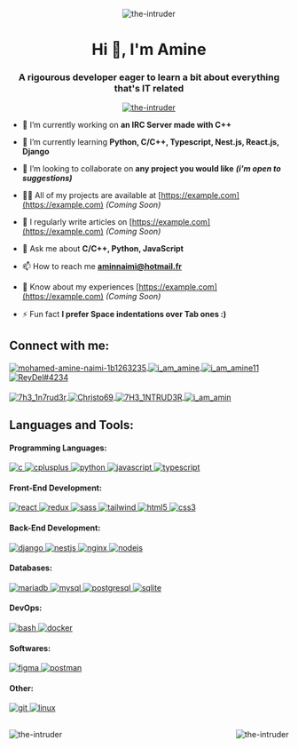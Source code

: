 <p align="center"> <img src="https://komarev.com/ghpvc/?username=the-intruder&label=Profile%20views&color=0e75b6&style=flat" alt="the-intruder" /> </p>
<h1 align="center">Hi 👋, I'm Amine</h1>  
<h3 align="center">A rigourous developer eager to learn a bit about everything that's IT related</h3>  
  
<p align="center"> <a href="https://github.com/ryo-ma/github-profile-trophy"><img src="https://github-profile-trophy.vercel.app/?username=the-intruder&row=1&column=6" alt="the-intruder" /></a> </p>  
  
- 🔭 I’m currently working on **an IRC Server made with C++**  
  
- 🌱 I’m currently learning **Python, C/C++, Typescript, Nest.js, React.js, Django**  
  
- 👯 I’m looking to collaborate on **any project you would like** ***(i'm open to suggestions)***  
  
- 👨‍💻 All of my projects are available at  [https://example.com](https://example.com)  _(Coming Soon)_
  
- 📝 I regularly write articles on  [https://example.com](https://example.com)  _(Coming Soon)_ 
  
- 💬 Ask me about **C/C++, Python, JavaScript**  
  
- 📫 How to reach me **aminnaimi@hotmail.fr**  
  
- 📄 Know about my experiences [https://example.com](https://example.com)  _(Coming Soon)_
  
- ⚡ Fun fact **I prefer Space indentations over Tab ones :)**  

<h2 align="left"> Connect with me: </h2>
    <a href="https://linkedin.com/in/mohamed-amine-naimi-1b1263235" target="_blank">
      <img align="center" src="https://img.shields.io/badge/linkedin-%230077B5.svg?style=for-the-badge&logo=linkedin&logoColor=white" alt="mohamed-amine-naimi-1b1263235"/>
    </a>
    <a href="https://twitter.com/i_am_amine" target="_blank">
      <img align="center" src="https://img.shields.io/badge/Twitter-%231DA1F2.svg?style=for-the-badge&logo=Twitter&logoColor=white" alt="i_am_amine"/>
    </a>
    <a href="https://instagram.com/i_am_amine11" target="_blank">
      <img align="center" src="https://img.shields.io/badge/Instagram-%23E4405F.svg?style=for-the-badge&logo=Instagram&logoColor=white" alt="i_am_amine11"/>
    </a>
    <a href="https://discord.gg/ReyDel#4234" target="_blank">
      <img align="center" src="https://img.shields.io/badge/Discord-%235865F2.svg?style=for-the-badge&logo=discord&logoColor=white" alt="ReyDel#4234"/>
    </a>
    <br/>
    <br/>
    <a href="https://codeforces.com/profile/7h3_1n7rud3r" target="_blank">
      <img align="center" src="https://img.shields.io/badge/Codeforces-445f9d?style=for-the-badge&logo=Codeforces&logoColor=white" alt="7h3_1n7rud3r"/>
    </a>
    <a href="https://www.codewars.com/users/Christo69" target="_blank">
      <img align="center" src="https://img.shields.io/badge/Codewars-B1361E?style=for-the-badge&logo=codewars&logoColor=grey" alt="Christo69"/>
    </a>
    <a href="https://www.codingame.com/profile/a21510da90be61cabb4fcd90b96a18d94275784" target="_blank">
      <img align="center" src="https://img.shields.io/badge/CodinGame-F2BB13.svg?style=for-the-badge&logo=CodinGame&logoColor=black" alt="7H3_1NTRUD3R"/>
    </a>
    <a href="https://stackoverflow.com/users/i_am_amin" target="_blank">
      <img align="center" src="https://img.shields.io/badge/-Stackoverflow-FE7A16?style=for-the-badge&logo=stack-overflow&logoColor=white" alt="i_am_amin"/>
    </a>
  <br/>
<h2 align="left"> Languages and Tools: </h2>
  <h4 align="left"> Programming Languages: </h4>
        <a href="https://www.cprogramming.com/" target="_blank" rel="noreferrer">
          <img src="https://img.shields.io/badge/c-%2300599C.svg?style=for-the-badge&logo=c&logoColor=white" alt="c" />
        </a>
        <a href="https://www.w3schools.com/cpp/" target="_blank" rel="noreferrer">
          <img src="https://img.shields.io/badge/c++-%2300599C.svg?style=for-the-badge&logo=c%2B%2B&logoColor=white" alt="cplusplus" />
        </a>
        <a href="https://www.python.org" target="_blank" rel="noreferrer">
          <img src="https://img.shields.io/badge/python-3670A0?style=for-the-badge&logo=python&logoColor=ffdd54" alt="python" />
        </a>
        <a href="https://developer.mozilla.org/en-US/docs/Web/JavaScript" target="_blank" rel="noreferrer">
          <img src="https://img.shields.io/badge/javascript-%23323330.svg?style=for-the-badge&logo=javascript&logoColor=%23F7DF1E" alt="javascript" />
        </a>
        <a href="https://www.typescriptlang.org/" target="_blank" rel="noreferrer">
          <img src="https://img.shields.io/badge/typescript-%23007ACC.svg?style=for-the-badge&logo=typescript&logoColor=white" alt="typescript" />
        </a>
  <h4 align="left"> Front-End Development: </h4>
        <a href="https://reactjs.org/" target="_blank" rel="noreferrer">
          <img src="https://img.shields.io/badge/react-%2320232a.svg?style=for-the-badge&logo=react&logoColor=%2361DAFB" alt="react" />
        </a>
        <a href="https://redux.js.org" target="_blank" rel="noreferrer">
          <img src="https://img.shields.io/badge/redux-%23593d88.svg?style=for-the-badge&logo=redux&logoColor=white" alt="redux" />
        </a>
        <a href="https://sass-lang.com" target="_blank" rel="noreferrer">
          <img src="https://img.shields.io/badge/SASS-hotpink.svg?style=for-the-badge&logo=SASS&logoColor=white" alt="sass" />
        </a>
        <a href="https://tailwindcss.com/" target="_blank" rel="noreferrer">
          <img src="https://img.shields.io/badge/tailwindcss-%2338B2AC.svg?style=for-the-badge&logo=tailwind-css&logoColor=white" alt="tailwind" />
        </a>
        <a href="https://www.w3.org/html/" target="_blank" rel="noreferrer">
          <img src="https://img.shields.io/badge/html5-%23E34F26.svg?style=for-the-badge&logo=html5&logoColor=white" alt="html5" />
        </a>
        <a href="https://www.w3schools.com/css/" target="_blank" rel="noreferrer">
          <img src="https://img.shields.io/badge/css3-%231572B6.svg?style=for-the-badge&logo=css3&logoColor=white" alt="css3" />
        </a>
  <h4 align="left"> Back-End Development: </h4>
        <a href="https://www.djangoproject.com/" target="_blank" rel="noreferrer">
          <img src="https://img.shields.io/badge/django-%23092E20.svg?style=for-the-badge&logo=django&logoColor=white" alt="django" />
        </a>
        <a href="https://nestjs.com/" target="_blank" rel="noreferrer">
          <img src="https://img.shields.io/badge/nestjs-%23E0234E.svg?style=for-the-badge&logo=nestjs&logoColor=white" alt="nestjs" />
        </a>
        <a href="https://www.nginx.com" target="_blank" rel="noreferrer">
          <img src="https://img.shields.io/badge/nginx-%23009639.svg?style=for-the-badge&logo=nginx&logoColor=white" alt="nginx" />
        </a>
        <a href="https://nodejs.org" target="_blank" rel="noreferrer">
          <img src="https://img.shields.io/badge/node.js-6DA55F?style=for-the-badge&logo=node.js&logoColor=white" alt="nodejs" />
        </a>
  <h4 align="left"> Databases: </h4>
        <a href="https://mariadb.org/" target="_blank" rel="noreferrer">
          <img src="https://img.shields.io/badge/MariaDB-003545?style=for-the-badge&logo=mariadb&logoColor=white" alt="mariadb" />
        </a>
        <a href="https://www.mysql.com/" target="_blank" rel="noreferrer">
          <img src="https://img.shields.io/badge/mysql-%2300f.svg?style=for-the-badge&logo=mysql&logoColor=white" alt="mysql" />
        </a>
        <a href="https://www.postgresql.org" target="_blank" rel="noreferrer">
          <img src="https://img.shields.io/badge/postgres-%23316192.svg?style=for-the-badge&logo=postgresql&logoColor=white" alt="postgresql" />
        </a>
        <a href="https://www.sqlite.org/" target="_blank" rel="noreferrer">
          <img src="https://img.shields.io/badge/sqlite-%2307405e.svg?style=for-the-badge&logo=sqlite&logoColor=white" alt="sqlite" />
        </a>
  <h4 align="left"> DevOps: </h4>
        <a href="https://www.gnu.org/software/bash/" target="_blank" rel="noreferrer">
          <img src="https://img.shields.io/badge/shell_script-%23121011.svg?style=for-the-badge&logo=gnu-bash&logoColor=white" alt="bash" />
        </a>
        <a href="https://www.docker.com/" target="_blank" rel="noreferrer">
          <img src="https://img.shields.io/badge/docker-%230db7ed.svg?style=for-the-badge&logo=docker&logoColor=white" alt="docker" />
        </a>
  <h4 align="left"> Softwares: </h4>
        <a href="https://www.figma.com/" target="_blank" rel="noreferrer">
          <img src="https://img.shields.io/badge/figma-%23F24E1E.svg?style=for-the-badge&logo=figma&logoColor=white" alt="figma"/>
        </a>
        <a href="https://postman.com" target="_blank" rel="noreferrer">
          <img src="https://img.shields.io/badge/Postman-FF6C37?style=for-the-badge&logo=postman&logoColor=white" alt="postman" />
        </a>
  <h4 align="left"> Other: </h4>
        <a href="https://git-scm.com/" target="_blank" rel="noreferrer">
          <img src="https://img.shields.io/badge/git-%23F05033.svg?style=for-the-badge&logo=git&logoColor=white" alt="git" />
        </a>
        <a href="https://www.linux.org/" target="_blank" rel="noreferrer">
          <img src="https://img.shields.io/badge/Linux-FCC624?style=for-the-badge&logo=linux&logoColor=black" alt="linux" />
        </a>
<br/>
<br/>
  <p>
    <img align="left" src="https://github-readme-stats.vercel.app/api/top-langs?username=the-intruder&show_icons=true&locale=en" alt="the-intruder" />
  </p>
  <p>
    <img align="right" src="https://github-readme-streak-stats.herokuapp.com/?user=the-intruder&" alt="the-intruder" />
  </p>
